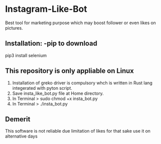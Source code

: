 # Instagram-Like-Bot
Best tool for marketing purpose which may boost follower or even likes on pictures. 

## Installation: -pip to download
pip3 install selenium

## This repository is only appliable on Linux
1. Installation of greko driver is compulsory whch is written in Rust lang integerated with pyton script.
2. Save insta_like_bot.py file at Home directory.
3. In Terminal > sudo chmod +x insta_bot.py
4. In Terminal > ./insta_bot.py

## Demerit
This software is not reliable due limitation of likes for that sake use it on alternative  days
